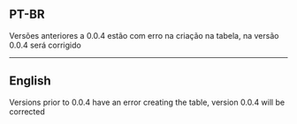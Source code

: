 PT-BR
-----
Versões anteriores a 0.0.4 estão com erro na criação na tabela, na versão 0.0.4 será corrigido

-------------------------------------------------------------------------------------------------
English
-------

Versions prior to 0.0.4 have an error creating the table, version 0.0.4 will be corrected

